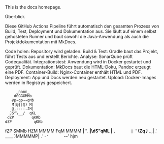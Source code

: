 This is the docs homepage.

Überblick

Diese GitHub Actions Pipeline führt automatisch den gesamten Prozess von Build, Test, Deployment und Dokumentation aus.
Sie läuft auf einem selbst gehosteten Runner und baut sowohl die Java-Anwendung als auch die Projektdokumentation mit MkDocs.

Code holen: Repository wird geladen.
Build & Test: Gradle baut das Projekt, führt Tests aus und erstellt Berichte.
Analyse: SonarQube prüft Codequalität.
Integrationstest: Anwendung wird in Docker gestartet und geprüft.
Dokumentation: MkDocs baut die HTML-Doku, Pandoc erzeugt eine PDF.
Container-Build: Nginx-Container enthält HTML und PDF.
Deployment: App und Docs werden neu gestartet.
Upload: Docker-Images werden in Registrys gespeichert.

         _nnnn_
        dGGGGMMb
       @p~qp~~qMb
       M|@||@) M|
       @,----.JM|
      JS^\__/  qKL
     dZP        qKRb
    dZP          qKKb
   fZP            SMMb
   HZM            MMMM
   FqM            MMMM
 __| ".        |\dS"qML
 |    `.       | `' \Zq
_)      \.___.,|     .'
\____   )MMMMMP|   .'
     `-'       `--' hjm

     

